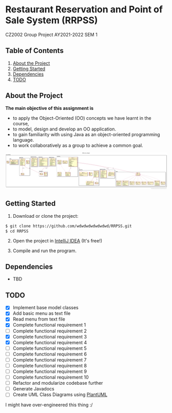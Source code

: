 # Restaurant Reservation and Point of Sale System (RRPSS)
CZ2002 Group Project AY2021-2022 SEM 1

## Table of Contents

1. [About the Project](#about-the-project)
2. [Getting Started](#getting-started)
3. [Dependencies](#dependencies)
4. [TODO](#todo)

## About the Project

<b>The main objective of this assignment is</b>
- to apply the Object-Oriented (OO) concepts we have learnt in the course,
- to model, design and develop an OO application.
- to gain familiarity with using Java as an object-oriented programming language.
- to work collaboratively as a group to achieve a common goal.

![Unfinished UML Class Diagram](RRPSS.plantuml-__RRPSS_s_Class_Diagram____.png)

## Getting Started

1. Download or clone the project:
```
$ git clone https://github.com/wdwdwdwdwdwdwd/RRPSS.git
$ cd RRPSS
```
2. Open the project in [IntelliJ IDEA](https://www.jetbrains.com/idea/download/) \(It's free!\)

3. Compile and run the program.

## Dependencies

* TBD

## TODO
- [x] Implement base model classes
- [x] Add basic menu as text file
- [x] Read menu from text file
- [x] Complete functional requirement 1
- [ ] Complete functional requirement 2
- [x] Complete functional requirement 3
- [x] Complete functional requirement 4
- [ ] Complete functional requirement 5
- [ ] Complete functional requirement 6
- [ ] Complete functional requirement 7
- [ ] Complete functional requirement 8
- [ ] Complete functional requirement 9
- [ ] Complete functional requirement 10
- [ ] Refactor and modularize codebase further
- [ ] Generate Javadocs
- [ ] Create UML Class Diagrams using [PlantUML](https://plantuml.com/)

I might have over-engineered this thing :/
